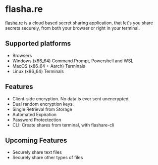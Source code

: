 # flasha.re

[flasha.re](https://flasha.re) is a cloud based secret sharing application, that let's you share secrets securely, from both your browser or right in your terminal. 

## Supported platforms
- Browsers
- Windows (x86_64) Command Prompt, Powershell and WSL
- MacOS (x86_64 + Aarch) Terminals
- Linux (x86_64) Terminals

## Features
- Client-side encryption. No data is ever sent unencrypted.
- Dual random encryption keys.
- Single Retrieval from Storage
- Automated Expiration
- Password Protectection
- CLI: Create shares from terminal, with flashare-cli

## Upcoming Features
- Securely share text files
- Securely share other types of files
